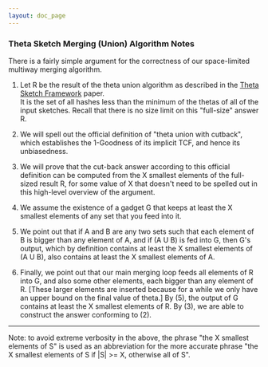 ```yaml
---
layout: doc_page
---
```


<h3>Theta Sketch Merging (Union) Algorithm Notes</h3>
There is a fairly simple argument for the correctness of our
space-limited multiway merging algorithm.

1. Let R be the result of the theta union algorithm as described in the <a href="ThetaSketchFramework.pdf">Theta Sketch Framework</a> paper.  
It is the set of all hashes less than the minimum of the
thetas of all of the input sketches.  Recall that there is no size
limit on this "full-size" answer R.

2. We will spell out the official definition of "theta union with cutback", which 
establishes the 1-Goodness of its implicit TCF, and hence its unbiasedness.

3. We will prove that the cut-back answer according to this official
definition can be computed from the X smallest elements of the 
full-sized result R, for some value of X that doesn't need to
be spelled out in this high-level overview of the argument.

4. We assume the existence of a gadget G that keeps at least the X
smallest elements of any set that you feed into it.

5. We point out that if A and B are any two sets such that each element
of B is bigger than any element of A, and if (A U B) is fed into G,
then G's output, which by definition contains at least the X smallest
elements of (A U B), also contains at least the X smallest elements of A.

6. Finally, we point out that our main merging loop feeds all elements of
R into G, and also some other elements, each bigger than any element
of R. [These larger elements are inserted because for a while we only have
an upper bound on the final value of theta.] By (5), the output of G 
contains at least the X smallest elements of R. By (3), we are able to
construct the answer conforming to (2).

----------------------------------------------------------------------

Note: to avoid extreme verbosity in the above, the phrase 
"the X smallest elements of S" 
is used as an abbreviation for the more accurate phrase 
"the X smallest elements of S if |S| >= X, otherwise all of S".

